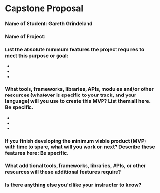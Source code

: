 # Capstone Proposal

### Name of Student: Gareth Grindeland

### Name of Project: 

### List the absolute minimum features the project requires to meet this purpose or goal:
* 
* 
* 

### What tools, frameworks, libraries, APIs, modules and/or other resources (whatever is specific to your track, and your language) will you use to create this MVP? List them all here. Be specific.
* 
* 
* 

### If you finish developing the minimum viable product (MVP) with time to spare, what will you work on next? Describe these features here: Be specific.


### What additional tools, frameworks, libraries, APIs, or other resources will these additional features require?


### Is there anything else you'd like your instructor to know?
